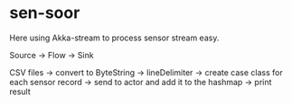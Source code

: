 # sen-soor
Here using Akka-stream to process sensor stream easy.

Source -> Flow -> Sink

CSV files -> convert to ByteString -> lineDelimiter -> create case class for each sensor record -> send to actor and add it to the hashmap -> print result
